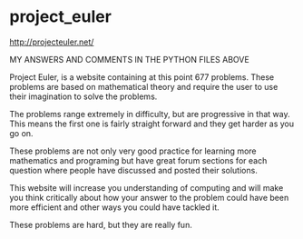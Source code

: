 # project_euler

http://projecteuler.net/

MY ANSWERS AND COMMENTS IN THE PYTHON FILES ABOVE

Project Euler, is a website containing at this point 677 problems.
These problems are based on mathematical theory and require the user
to use their imagination to solve the problems.

The problems range extremely in difficulty, but are progressive in that way.
This means the first one is fairly straight forward and they get harder as you go
on.

These problems are not only very good practice for learning more mathematics and
programing but have great forum sections for each question where people have discussed
and posted their solutions.

This website will increase you understanding of computing and will make you think
critically about how your answer to the problem could have been more efficient and
other ways you could have tackled it.

These problems are hard, but they are really fun.
